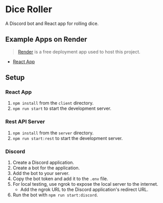# Dice Roller

A Discord bot and React app for rolling dice.

## Example Apps on Render

> [Render](https://render.com) is a free deployment app used to host this project.

* [React App](https://dice-roller-client.onrender.com/)

## Setup

### React App

1. `npm install` from the `client` directory.
2. `npm run start` to start the development server.

### Rest API Server

1. `npm install` from the `server` directory.
2. `npm run start:rest` to start the development server.

### Discord

1. Create a Discord application.
2. Create a bot for the application.
3. Add the bot to your server.
4. Copy the bot token and add it to the `.env` file.
5. For local testing, use ngrok to expose the local server to the internet.
    * Add the ngrok URL to the Discord application's redirect URL.
6. Run the bot with `npm run start:discord`.
